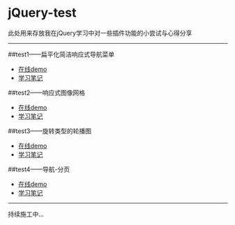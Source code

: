 # jQuery-test
此处用来存放我在jQuery学习中对一些插件功能的小尝试与心得分享
***
##test1——扁平化简洁响应式导航菜单
* <a href="#" target="_blank">在线demo</a>
* <a href="#" >学习笔记</a>

##test2——响应式图像网格
* <a href="#" target="_blank">在线demo</a>
* <a href="#" >学习笔记</a>

##test3——旋转类型的轮播图
* <a href="#" target="_blank">在线demo</a>
* <a href="#" >学习笔记</a>

##test4——导航-分页
* <a href="#" target="_blank">在线demo</a>
* <a href="#" >学习笔记</a>
***
持续施工中...
